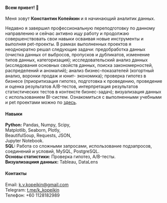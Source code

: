 #### Всем привет! 👋
Меня зовут **Константин Копейкин** и я начинающий аналитик данных.

Недавно я завершил профессиональную переподготовку по данному направлению и сейчас активно ищу работу и продолжаю совершенствовать свои навыки осваивая новые инструменты и выполняя pet-проекты.
В рамках выполненных проектов я неоднократно решал следующие задачи:
предобработка данных (очистка данных от выбросов, пропусков и дубликатов,
изменение типов данных, категоризация);
исследовательский анализ данных (исследования основных свойств данных,
поиска закономерностей, распределений и аномалий);
анализ бизнес-показателей (когортный анализ, воронки продаж и юнит-
экономика);
проверка гипотез в бизнесе (приоритизация гипотез, подготовка к проведению,
проведение и оценка результатов A/B-тестов, интерпретация результатов
статистических тестов в контексте бизнес-задач);
визуализация данных с использованием BI-систем.
Ознакомиться с выполненными учебными и pet проектами можно по [здесь](portfolio).
#### Навыки
**Python:** Pandas, Numpy, Scipy, <br>
Matplotlib, Seaborn, Plotly, <br>
BeautifulSoup, Requests, JSON, <br>
Jupyter Notebook.<br>
**SQL:** Работа со сложными запросами,
использование подзапросов, соединений
и условий, MySQL, PostgreSQL.<br>
**Основы статистики:** Проверка гипотез, A/B-тесты.<br>
**Визуализациия данных:** Tableau, DataLens
#### Контакты
Email:    k.v.kopeikin@gmail.com <br>
Telegram: [t.me/k_kopeikin](https://t.me/k_kopeikin) <br>
Телефон:  +60 1128182989 



